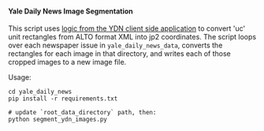 #### Yale Daily News Image Segmentation

This script uses [logic from the YDN client side application](http://digital.library.yale.edu/ui/cdm/default/collection/default/viewers/imageViewer/js/imageViewer.js?version=1423204221) to convert 'uc' unit rectangles from ALTO format XML into jp2 coordinates. The script loops over each newspaper issue in `yale_daily_news_data`, converts the rectangles for each image in that directory, and writes each of those cropped images to a new image file.

Usage:

```
cd yale_daily_news
pip install -r requirements.txt

# update `root_data_directory` path, then:
python segment_ydn_images.py
```